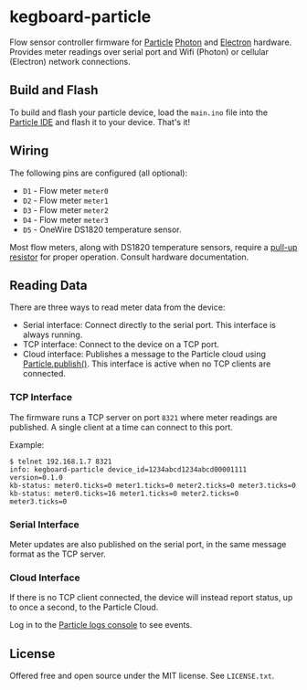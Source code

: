 # kegboard-particle

Flow sensor controller firmware for [Particle](https://www.particle.io/)
[Photon](https://www.particle.io/products/hardware/photon-wifi-dev-kit) and
[Electron](https://www.particle.io/products/hardware/electron-cellular-dev-kit)
hardware. Provides meter readings over serial port and Wifi (Photon) or cellular
(Electron) network connections.

## Build and Flash

To build and flash your particle device, load the `main.ino` file into the [Particle IDE](https://build.particle.io/build) and flash it to your device. That's it!

## Wiring

The following pins are configured (all optional):

* `D1` - Flow meter `meter0`
* `D2` - Flow meter `meter1`
* `D3` - Flow meter `meter2`
* `D4` - Flow meter `meter3`
* `D5` - OneWire DS1820 temperature sensor.

Most flow meters, along with DS1820 temperature sensors, require a [pull-up resistor](https://learn.sparkfun.com/tutorials/pull-up-resistors) for proper operation. Consult hardware documentation.

## Reading Data

There are three ways to read meter data from the device:

* Serial interface: Connect directly to the serial port. This interface is always running.
* TCP interface: Connect to the device on a TCP port.
* Cloud interface: Publishes a message to the Particle cloud using [Particle.publish()](https://community.particle.io/t/tutorial-getting-started-with-spark-publish/3422). This interface is active when no TCP clients are connected.

### TCP Interface

The firmware runs a TCP server on port `8321` where meter readings are
published. A single client at a time can connect to this port.

Example:

```
$ telnet 192.168.1.7 8321
info: kegboard-particle device_id=1234abcd1234abcd00001111 version=0.1.0
kb-status: meter0.ticks=0 meter1.ticks=0 meter2.ticks=0 meter3.ticks=0
kb-status: meter0.ticks=16 meter1.ticks=0 meter2.ticks=0 meter3.ticks=0
```

### Serial Interface

Meter updates are also published on the serial port, in the same message format
as the TCP server.

### Cloud Interface

If there is no TCP client connected, the device will instead report status, up to once a second, to the Particle Cloud.

Log in to the [Particle logs console](https://console.particle.io/logs) to see events.


## License

Offered free and open source under the MIT license. See `LICENSE.txt`.
